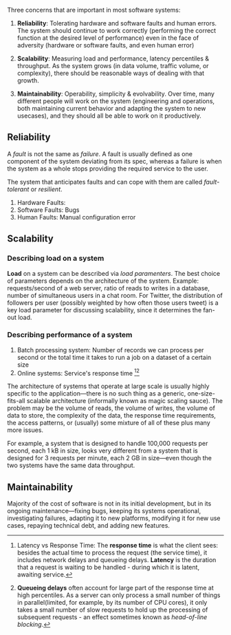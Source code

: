 Three concerns that are important in most software systems:
1. **Reliability**: Tolerating hardware and software faults and human errors. The system should continue to work correctly (performing the correct function at the desired level of performance) even in the face of adversity (hardware or software faults, and even human error)
   
2. **Scalability**: Measuring load and performance, latency percentiles & throughput. As the system grows (in data volume, traffic volume, or complexity), there should be reasonable ways of dealing with that growth.
   
3. **Maintainability**: Operability, simplicity & evolvability. Over time, many different people will work on the system (engineering and operations, both maintaining current behavior and adapting the system to new usecases), and they should all be able to work on it productively.

## Reliability
A *fault* is not the same as *failure*. A fault is usually defined as one component of the system deviating from its spec, whereas a failure is when the system as a whole stops providing the required service to the user.

The system that anticipates faults and can cope with them are called *fault-tolerant* or *resilient*.

1. Hardware Faults: 
2. Software Faults: Bugs
3. Human Faults: Manual configuration error

## Scalability
### Describing load on a system
**Load** on a system can be described via *load paramenters*. The best choice of parameters depends on the architecture of the system. Example: requests/second of a web server, ratio of reads to writes in a database, number of simultaneous users in a chat room. For Twitter, the distribution of followers per user (possibly weighted by how often those users tweet) is a key load parameter for discussing scalability, since it determines the fan-out load.

### Describing performance of a system
1. Batch processing system: Number of records we can process per second or the total time it takes to run a job on a dataset of a certain size
2. Online systems: Service's response time [^1][^2]

The architecture of systems that operate at large scale is usually highly specific to the application—there is no such thing as a generic, one-size-fits-all scalable architecture (informally known as magic scaling sauce). The problem may be the volume of reads, the volume of writes, the volume of data to store, the complexity of the data, the response time requirements, the access patterns, or (usually) some mixture of all of these plus many more issues.

For example, a system that is designed to handle 100,000 requests per second, each 1 kB in size, looks very different from a system that is designed for 3 requests per minute, each 2 GB in size—even though the two systems have the same data throughput.

## Maintainability
Majority of the cost of software is not in its initial development, but in its ongoing maintenance—fixing bugs, keeping its systems operational, investigating failures, adapting it to new platforms, modifying it for new use cases, repaying technical debt, and adding new features.

[^1]: Latency vs Response Time: The **response time** is what the client sees: besides the actual time to process the request (the service time), it includes network delays and queueing delays. **Latency** is the duration that a request is waiting to be handled - during which it is latent, awaiting service.

[^2]: **Queueing delays** often account for large part of the response time at high percentiles. As a server can only process a small number of things in parallel(limited, for example, by its number of CPU cores), it only takes a small number of slow requests to hold up the processing of subsequent requests - an effect sometimes known as *head-of-line blocking*.
